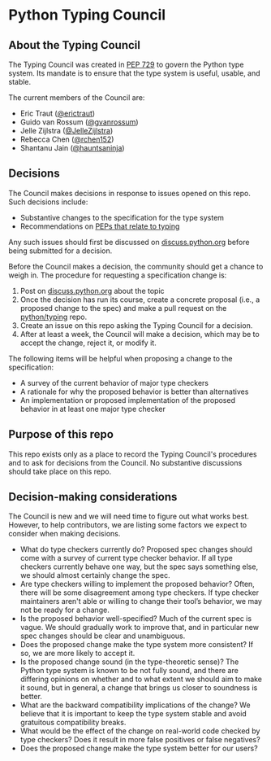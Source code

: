 # Python Typing Council

## About the Typing Council

The Typing Council was created in [PEP 729](https://peps.python.org/pep-0729/) to
govern the Python type system. Its mandate is to ensure that the type system is
useful, usable, and stable.

The current members of the Council are:

* Eric Traut ([@erictraut](https://github.com/erictraut))
* Guido van Rossum ([@gvanrossum](https://github.com/gvanrossum))
* Jelle Zijlstra ([@JelleZijlstra](https://github.com/JelleZijlstra))
* Rebecca Chen ([@rchen152](https://github.com/rchen152))
* Shantanu Jain ([@hauntsaninja](https://github.com/hauntsaninja))

## Decisions

The Council makes decisions in response to issues opened on this repo. Such
decisions include:

* Substantive changes to the specification for the type system
* Recommendations on [PEPs that relate to typing](https://peps.python.org/topic/typing/)

Any such issues should first be discussed on [discuss.python.org](https://discuss.python.org/c/typing/32)
before being submitted for a decision.

Before the Council makes a decision, the community should get a chance
to weigh in. The procedure for requesting a specification change is:

1. Post on [discuss.python.org](https://discuss.python.org/c/typing/32)
   about the topic
1. Once the decision has run its course, create a concrete proposal (i.e.,
   a proposed change to the spec) and make a pull request on the
   [python/typing](https://github.com/python/typing) repo.
1. Create an issue on this repo asking the Typing Council for a decision.
1. After at least a week, the Council will make a decision, which may be
   to accept the change, reject it, or modify it.

The following items will be helpful when proposing a change to the
specification:

* A survey of the current behavior of major type checkers
* A rationale for why the proposed behavior is better than alternatives
* An implementation or proposed implementation of the proposed behavior
  in at least one major type checker

## Purpose of this repo

This repo exists only as a place to record the Typing Council's
procedures and to ask for decisions from the Council. No substantive
discussions should take place on this repo.

## Decision-making considerations

The Council is new and we will need time to figure out what works best.
However, to help contributors, we are listing some factors we expect
to consider when making decisions.

* What do type checkers currently do? Proposed spec changes should
  come with a survey of current type checker behavior. If all type
  checkers currently behave one way, but the spec says something else,
  we should almost certainly change the spec.
* Are type checkers willing to implement the proposed behavior? Often,
  there will be some disagreement among type checkers. If type checker
  maintainers aren't able or willing to change their tool’s behavior,
  we may not be ready for a change.
* Is the proposed behavior well-specified? Much of the current spec is
  vague. We should gradually work to improve that, and in particular
  new spec changes should be clear and unambiguous.
* Does the proposed change make the type system more consistent?
  If so, we are more likely to accept it.
* Is the proposed change sound (in the type-theoretic sense)? The
  Python type system is known to be not fully sound, and there are
  differing opinions on whether and to what extent we should aim to
  make it sound, but in general, a change that brings us closer to
  soundness is better.
* What are the backward compatibility implications of the change?
  We believe that it is important to keep the type system stable
  and avoid gratuitous compatibility breaks.
* What would be the effect of the change on real-world code
  checked by type checkers? Does it result in more false positives
  or false negatives?
* Does the proposed change make the type system better for our
  users?

